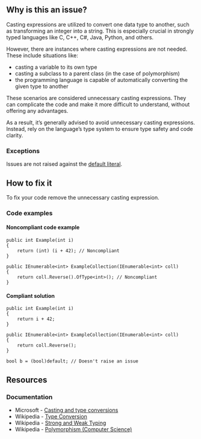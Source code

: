 ## Why is this an issue?
 
Casting expressions are utilized to convert one data type to another, such as transforming an integer into a string. This is especially crucial in strongly typed languages like C, C++, C#, Java, Python, and others.
 
However, there are instances where casting expressions are not needed. These include situations like:
 
- casting a variable to its own type
- casting a subclass to a parent class (in the case of polymorphism)
- the programming language is capable of automatically converting the given type to another

These scenarios are considered unnecessary casting expressions. They can complicate the code and make it more difficult to understand, without offering any advantages.
 
As a result, it’s generally advised to avoid unnecessary casting expressions. Instead, rely on the language’s type system to ensure type safety and code clarity.
 
### Exceptions
 
Issues are not raised against the [default literal](https://learn.microsoft.com/en-us/dotnet/csharp/programming-guide/types/casting-and-type-conversions).
 
## How to fix it
 
To fix your code remove the unnecessary casting expression.
 
### Code examples
 
#### Noncompliant code example

    public int Example(int i)
    {
        return (int) (i + 42); // Noncompliant
    }
    
    public IEnumerable<int> ExampleCollection(IEnumerable<int> coll)
    {
        return coll.Reverse().OfType<int>(); // Noncompliant
    }

#### Compliant solution

    public int Example(int i)
    {
        return i + 42;
    }
    
    public IEnumerable<int> ExampleCollection(IEnumerable<int> coll)
    {
        return coll.Reverse();
    }

    bool b = (bool)default; // Doesn't raise an issue

## Resources
 
### Documentation

- Microsoft - [Casting and type
  conversions](https://learn.microsoft.com/en-us/dotnet/csharp/programming-guide/types/casting-and-type-conversions)
- Wikipedia - [Type Conversion](https://en.wikipedia.org/wiki/Type_conversion)
- Wikipedia - [Strong and Weak Typing](https://en.wikipedia.org/wiki/Strong_and_weak_typing)
- Wikipedia - [Polymorphism (Computer Science)](https://en.wikipedia.org/wiki/Polymorphism_%28computer_science%29)